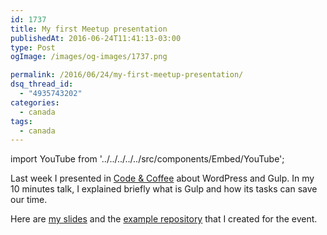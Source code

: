 ```yaml
---
id: 1737
title: My first Meetup presentation
publishedAt: 2016-06-24T11:41:13-03:00
type: Post
ogImage: /images/og-images/1737.png

permalink: /2016/06/24/my-first-meetup-presentation/
dsq_thread_id:
  - "4935743202"
categories:
  - canada
tags:
  - canada
---
```


import YouTube from '../../../../../src/components/Embed/YouTube';

Last week I presented in [Code & Coffee](http://www.meetup.com/Code-Coffee-Vancouver/events/231709823/) about WordPress and Gulp. In my 10 minutes talk, I explained briefly what is Gulp and how its tasks can save our time.

Here are [my slides](http://leonardofaria.github.io/wordpress-gulp-meetup/) and the [example repository](http://github.com/leonardofaria/meetup-gulp) that I created for the event.

<YouTube id="5bg9gBWwInQ" /> 
